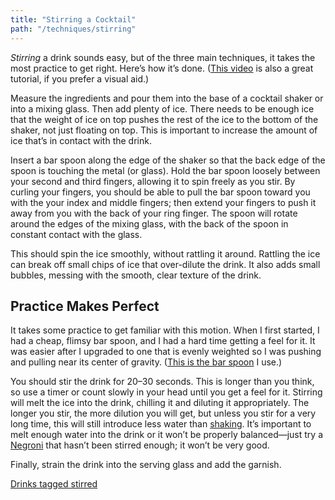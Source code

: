```yaml
---
title: "Stirring a Cocktail"
path: "/techniques/stirring"
---
```


_Stirring_ a drink sounds easy, but of the three main techniques, it takes the most practice to get right. Here’s how it’s done. ([This video](https://www.youtube.com/watch?v=KCusyYyoltA) is also a great tutorial, if you prefer a visual aid.)

Measure the ingredients and pour them into the base of a cocktail shaker or into a mixing glass. Then add plenty of ice. There needs to be enough ice that the weight of ice on top pushes the rest of the ice to the bottom of the shaker, not just floating on top. This is important to increase the amount of ice that’s in contact with the drink.

Insert a bar spoon along the edge of the shaker so that the back edge of the spoon is touching the metal (or glass). Hold the bar spoon loosely between your second and third fingers, allowing it to spin freely as you stir. By curling your fingers, you should be able to pull the bar spoon toward you with the your index and middle fingers; then extend your fingers to push it away from you with the back of your ring finger. The spoon will rotate around the edges of the mixing glass, with the back of the spoon in constant contact with the glass.

This should spin the ice smoothly, without rattling it around. Rattling the ice can break off small chips of ice that over-dilute the drink. It also adds small bubbles, messing with the smooth, clear texture of the drink.

## Practice Makes Perfect

It takes some practice to get familiar with this motion. When I first started, I had a cheap, flimsy bar spoon, and I had a hard time getting a feel for it. It was easier after I upgraded to one that is evenly weighted so I was pushing and pulling near its center of gravity. ([This is the bar spoon](https://www.amazon.com/gp/product/B00IRY8CJ2/) I use.)

You should stir the drink for 20&ndash;30 seconds. This is longer than you think, so use a timer or count slowly in your head until you get a feel for it. Stirring will melt the ice into the drink, chilling it and diluting it appropriately. The longer you stir, the more dilution you will get, but unless you stir for a very long time, this will still introduce less water than [shaking](/techniques/shaking/). It’s important to melt enough water into the drink or it won’t be properly balanced&mdash;just try a [Negroni](/drinks/negroni/) that hasn’t been stirred enough; it won’t be very good.

Finally, strain the drink into the serving glass and add the garnish.

[Drinks tagged stirred](/tags/stirred/)
